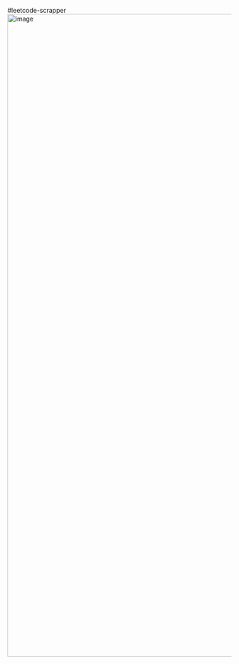 #leetcode-scrapper
<img width="1440" alt="image" src="https://github.com/rimjhimittal/Coding-Profile-Scrapper/assets/100460360/98d26cd7-fc50-4dc6-bff1-92f0a2fc433a">

